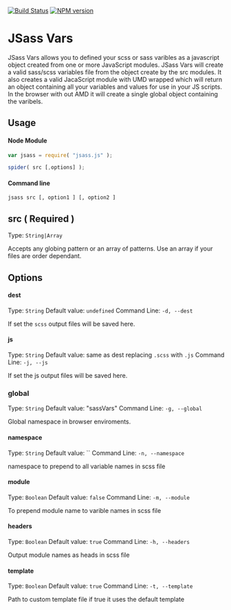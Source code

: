 [![Build Status](https://travis-ci.org/arschmitz/jsass-vars.png)](https://travis-ci.org/arschmitz/jsass-vars) [![NPM version](https://badge.fury.io/js/jsass-vars.png)](https://www.npmjs.com/package/jsass-vars)


# JSass Vars

JSass Vars allows you to defined your scss or sass varibles as a javascript object created from one
or more JavaScript modules. JSass Vars will create a valid sass/scss variables file from the object
create by the src modules. It also creates a valid JacaScript module with UMD wrapped which will
return an object containing all your variables and values for use in your JS scripts. In the browser
with out AMD it will create a single global object containing the varibels.

## Usage

#### Node Module
```js
var jsass = require( "jsass.js" );

spider( src [,options] );
```

#### Command line
```
jsass src [, option1 ] [, option2 ]
```

## src ( Required )
Type: `String|Array`

Accepts any globing pattern or an array of patterns. Use an array if your files are order dependant.

## Options

#### dest
Type: `String`
Default value: `undefined`
Command Line: `-d, --dest`

If set the `scss` output files will be saved here.

#### js
Type: `String`
Default value: same as dest replacing `.scss` with `.js`
Command Line: `-j, --js`

If set the js output files will be saved here.

### global
Type: `String`
Default value: "sassVars"
Command Line: `-g, --global`

Global namespace in browser enviroments.

#### namespace
Type: `String`
Default value: ``
Command Line: `-n, --namespace`

namespace to prepend to all variable names in scss file

#### module
Type: `Boolean`
Default value: `false`
Command Line: `-m, --module`

To prepend module name to varible names in scss file

#### headers
Type: `Boolean`
Default value: `true`
Command Line: `-h, --headers`

Output module names as heads in scss file

#### template
Type: `Boolean`
Default value: `true`
Command Line: `-t, --template`

Path to custom template file
if true it uses the default template
